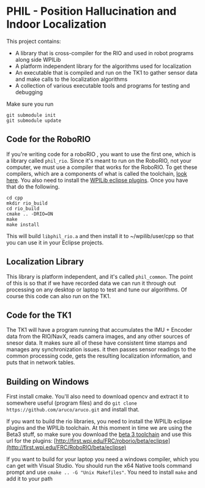 # PHIL - Position Hallucination and Indoor Localization

This project contains:

 - A library that is cross-compiler for the RIO and used in robot programs along side WPILib
 - A platform independent library for the algorithms used for localization
 - An executable that is compiled and run on the TK1 to gather sensor data and make calls to the localization algorithms
 - A collection of various executable tools and programs for testing and debugging

Make sure you run

    git submodule init
    git submodule update

## Code for the RoboRIO

If you're writing code for a roboRIO , you want to use the first one, which is a library called `phil_rio`. Since it's meant to run on the RoboRIO, not your computer, we must use a compiler that works for the RoboRIO. To get these compilers, which are a components of what is called the toolchain, [look here](http://first.wpi.edu/FRC/roborio/toolchains/). You also need to install the [WPILib eclipse plugins](http://lmgtfy.com/?q=wpilib+eclipse+plugins). Once you have that do the following.

    cd cpp
    mkdir rio_build
    cd rio_build
    cmake .. -DRIO=ON
    make
    make install

This will build `libphil_rio.a` and then install it to ~/wpilib/user/cpp so that you can use it in your Eclipse projects.


## Localization Library

This library is platform independent, and it's called `phil_common`. The point of this is so that if we have recorded data we can run it through out processing on any desktop or laptop to test and tune our algorithms. Of course this code can also run on the TK1.

## Code for the TK1

The TK1 will have a program running that accumulates the IMU + Encoder data from the RIO/NavX, reads camera images, and any other sources of snesor data. It makes sure all of these have consistent time stamps and manages any synchronization issues. it then passes sensor readings to the common processing code, gets the resulting localization information, and puts that in network tables.

## Building on Windows

First install cmake. You'll also need to download opencv and extract it to somewhere useful (program files) and do `git clone https://github.com/aruco/aruco.git` and install that.

If you want to build the rio libraries, you need to install the WPILIb eclipse plugins and the WPILib toolchain. At this moment in time we are using the Beta3 stuff, so make sure you download the [beta 3 toolchain](http://first.wpi.edu/FRC/roborio/toolchains/FRC-2018-Windows-Toolchain-5.4.msi) and use this url for the plugins: [http://first.wpi.edu/FRC/roborio/beta/eclipse](http://first.wpi.edu/FRC/RoboRIO/beta/eclipse)

If you want to build for your laptop you need a windows compiler, which you can get with Visual Studio. You should run the x64 Native tools command prompt and use `cmake .. -G "Unix Makefiles"`. You need to install `make` and add it to your path
